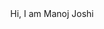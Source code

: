 <html>
<body>
<div class="wrapper">
    <div class="typing-demo">
      Hi, I am Manoj Joshi
    </div>
</div>
<style>
.wrapper {
  height: 100vh;
  display: grid;
  place-items: center;
}

.typing-demo {
  width: 22ch;
  animation: typing 6s steps(22) infinite, blink 1s step-end infinite;
  white-space: nowrap;
  overflow: hidden;
  border-right: 3px solid;
  font-family: monospace;
  font-size: 2em;
  color:blue;
}

@keyframes typing {
  0%,90%,100% {width: 0}
  20%{width:22ch}  
  80%{width:22ch}
}
    
@keyframes blink {
  50% {
    border-color: transparent
  }
}
</style>    
</body>
</html>
